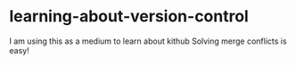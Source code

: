 # learning-about-version-control
I am using this as a medium to learn about kithub
Solving merge conflicts is easy!
